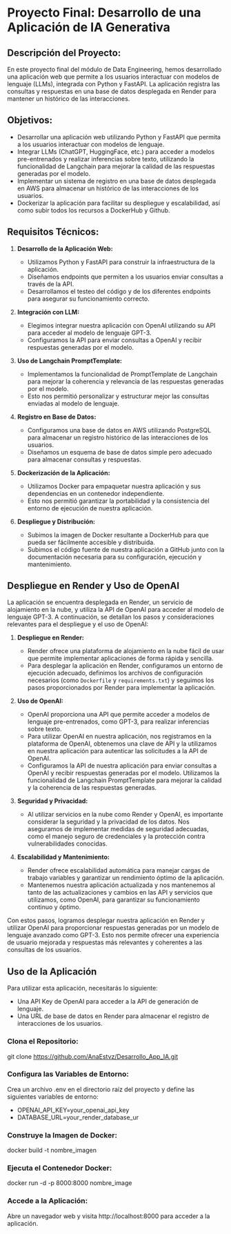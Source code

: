 # Proyecto Final: Desarrollo de una Aplicación de IA Generativa

## Descripción del Proyecto:

En este proyecto final del módulo de Data Engineering, hemos desarrollado una aplicación web que permite a los usuarios interactuar con modelos de lenguaje (LLMs), integrada con Python y FastAPI. La aplicación registra las consultas y respuestas en una base de datos desplegada en Render para mantener un histórico de las interacciones.

## Objetivos:

- Desarrollar una aplicación web utilizando Python y FastAPI que permita a los usuarios interactuar con modelos de lenguaje.
- Integrar LLMs (ChatGPT, HuggingFace, etc.) para acceder a modelos pre-entrenados y realizar inferencias sobre texto, utilizando la funcionalidad de Langchain para mejorar la calidad de las respuestas generadas por el modelo.
- Implementar un sistema de registro en una base de datos desplegada en AWS para almacenar un histórico de las interacciones de los usuarios.
- Dockerizar la aplicación para facilitar su despliegue y escalabilidad, así como subir todos los recursos a DockerHub y Github.

## Requisitos Técnicos:

1. **Desarrollo de la Aplicación Web:**
   - Utilizamos Python y FastAPI para construir la infraestructura de la aplicación.
   - Diseñamos endpoints que permiten a los usuarios enviar consultas a través de la API.
   - Desarrollamos el testeo del código y de los diferentes endpoints para asegurar su funcionamiento correcto.

2. **Integración con LLM:**
   - Elegimos integrar nuestra aplicación con OpenAI utilizando su API para acceder al modelo de lenguaje GPT-3.
   - Configuramos la API para enviar consultas a OpenAI y recibir respuestas generadas por el modelo.

3. **Uso de Langchain PromptTemplate:**
   - Implementamos la funcionalidad de PromptTemplate de Langchain para mejorar la coherencia y relevancia de las respuestas generadas por el modelo.
   - Esto nos permitió personalizar y estructurar mejor las consultas enviadas al modelo de lenguaje.

4. **Registro en Base de Datos:**
   - Configuramos una base de datos en AWS utilizando PostgreSQL para almacenar un registro histórico de las interacciones de los usuarios.
   - Diseñamos un esquema de base de datos simple pero adecuado para almacenar consultas y respuestas.

5. **Dockerización de la Aplicación:**
   - Utilizamos Docker para empaquetar nuestra aplicación y sus dependencias en un contenedor independiente.
   - Esto nos permitió garantizar la portabilidad y la consistencia del entorno de ejecución de nuestra aplicación.

6. **Despliegue y Distribución:**
   - Subimos la imagen de Docker resultante a DockerHub para que pueda ser fácilmente accesible y distribuida.
   - Subimos el código fuente de nuestra aplicación a GitHub junto con la documentación necesaria para su configuración, ejecución y mantenimiento.

## Despliegue en Render y Uso de OpenAI

La aplicación se encuentra desplegada en Render, un servicio de alojamiento en la nube, y utiliza la API de OpenAI para acceder al modelo de lenguaje GPT-3. A continuación, se detallan los pasos y consideraciones relevantes para el despliegue y el uso de OpenAI:

1. **Despliegue en Render:**
   - Render ofrece una plataforma de alojamiento en la nube fácil de usar que permite implementar aplicaciones de forma rápida y sencilla.
   - Para desplegar la aplicación en Render, configuramos un entorno de ejecución adecuado, definimos los archivos de configuración necesarios (como `Dockerfile` y `requirements.txt`) y seguimos los pasos proporcionados por Render para implementar la aplicación.

2. **Uso de OpenAI:**
   - OpenAI proporciona una API que permite acceder a modelos de lenguaje pre-entrenados, como GPT-3, para realizar inferencias sobre texto.
   - Para utilizar OpenAI en nuestra aplicación, nos registramos en la plataforma de OpenAI, obtenemos una clave de API y la utilizamos en nuestra aplicación para autenticar las solicitudes a la API de OpenAI.
   - Configuramos la API de nuestra aplicación para enviar consultas a OpenAI y recibir respuestas generadas por el modelo. Utilizamos la funcionalidad de Langchain PromptTemplate para mejorar la calidad y la coherencia de las respuestas generadas.

3. **Seguridad y Privacidad:**
   - Al utilizar servicios en la nube como Render y OpenAI, es importante considerar la seguridad y la privacidad de los datos. Nos aseguramos de implementar medidas de seguridad adecuadas, como el manejo seguro de credenciales y la protección contra vulnerabilidades conocidas.

4. **Escalabilidad y Mantenimiento:**
   - Render ofrece escalabilidad automática para manejar cargas de trabajo variables y garantizar un rendimiento óptimo de la aplicación.
   - Mantenemos nuestra aplicación actualizada y nos mantenemos al tanto de las actualizaciones y cambios en las API y servicios que utilizamos, como OpenAI, para garantizar su funcionamiento continuo y óptimo.

Con estos pasos, logramos desplegar nuestra aplicación en Render y utilizar OpenAI para proporcionar respuestas generadas por un modelo de lenguaje avanzado como GPT-3. Esto nos permite ofrecer una experiencia de usuario mejorada y respuestas más relevantes y coherentes a las consultas de los usuarios.


## Uso de la Aplicación

Para utilizar esta aplicación, necesitarás lo siguiente:

- Una API Key de OpenAI para acceder a la API de generación de lenguaje.
- Una URL de base de datos en Render para almacenar el registro de interacciones de los usuarios.

### Clona el Repositorio:
git clone https://github.com/AnaEstvz/Desarrollo_App_IA.git

### Configura las Variables de Entorno:
Crea un archivo .env en el directorio raíz del proyecto y define las siguientes variables de entorno:

- OPENAI_API_KEY=your_openai_api_key
- DATABASE_URL=your_render_database_ur

### Construye la Imagen de Docker:

docker build -t nombre_imagen 

### Ejecuta el Contenedor Docker:
docker run -d -p 8000:8000 nombre_image

### Accede a la Aplicación:
Abre un navegador web y visita http://localhost:8000 para acceder a la aplicación.